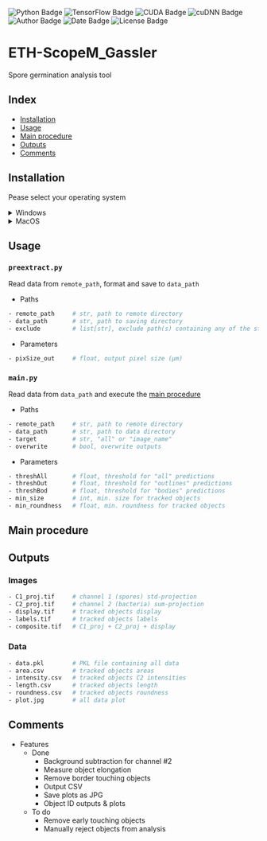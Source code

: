 ![Python Badge](https://img.shields.io/badge/Python-3.10-rgb(69%2C132%2C182)?logo=python&logoColor=rgb(149%2C157%2C165)&labelColor=rgb(50%2C60%2C65))
![TensorFlow Badge](https://img.shields.io/badge/TensoFlow-2.10-rgb(255%2C115%2C0)?logo=TensorFlow&logoColor=rgb(149%2C157%2C165)&labelColor=rgb(50%2C60%2C65))
![CUDA Badge](https://img.shields.io/badge/CUDA-11.2-rgb(118%2C185%2C0)?logo=NVIDIA&logoColor=rgb(149%2C157%2C165)&labelColor=rgb(50%2C60%2C65))
![cuDNN Badge](https://img.shields.io/badge/cuDNN-8.1-rgb(118%2C185%2C0)?logo=NVIDIA&logoColor=rgb(149%2C157%2C165)&labelColor=rgb(50%2C60%2C65))    
![Author Badge](https://img.shields.io/badge/Author-Benoit%20Dehapiot-blue?labelColor=rgb(50%2C60%2C65)&color=rgb(149%2C157%2C165))
![Date Badge](https://img.shields.io/badge/Created-2024--02--23-blue?labelColor=rgb(50%2C60%2C65)&color=rgb(149%2C157%2C165))
![License Badge](https://img.shields.io/badge/Licence-GNU%20General%20Public%20License%20v3.0-blue?labelColor=rgb(50%2C60%2C65)&color=rgb(149%2C157%2C165))    

# ETH-ScopeM_Gassler  
Spore germination analysis tool

## Index
- [Installation](#installation)
- [Usage](#usage)
- [Main procedure](#main-procedure)
- [Outputs](#outputs)
- [Comments](#comments)

## Installation

Pease select your operating system

<details> <summary>Windows</summary>  

### Step 1: Download this GitHub Repository 
- Click on the green `<> Code` button and download `ZIP` 
- Unzip the downloaded file to a desired location

### Step 2: Install Miniforge (Minimal Conda installer)
- Download and install [Miniforge](https://github.com/conda-forge/miniforge) for your operating system   
- Run the downloaded `.exe` file  
    - Select "Add Miniforge3 to PATH environment variable"  

### Step 3: Setup Conda 
- Open the newly installed Miniforge Prompt  
- Move to the downloaded GitHub repository
- Run one of the following command:  
```bash
# TensorFlow with GPU support
mamba env create -f environment_tf_gpu.yml
# TensorFlow with no GPU support 
mamba env create -f environment_tf_nogpu.yml
```  
- Activate Conda environment:
```bash
conda activate Gassler
```
Your prompt should now start with `(Gassler)` instead of `(base)`

</details> 

<details> <summary>MacOS</summary>  

### Step 1: Download this GitHub Repository 
- Click on the green `<> Code` button and download `ZIP` 
- Unzip the downloaded file to a desired location

### Step 2: Install Miniforge (Minimal Conda installer)
- Download and install [Miniforge](https://github.com/conda-forge/miniforge) for your operating system   
- Open your terminal
- Move to the directory containing the Miniforge installer
- Run one of the following command:  
```bash
# Intel-Series
bash Miniforge3-MacOSX-x86_64.sh
# M-Series
bash Miniforge3-MacOSX-arm64.sh
```   

### Step 3: Setup Conda 
- Re-open your terminal 
- Move to the downloaded GitHub repository
- Run one of the following command: 
```bash
# TensorFlow with GPU support
mamba env create -f environment_tf_gpu.yml
# TensorFlow with no GPU support 
mamba env create -f environment_tf_nogpu.yml
```  
- Activate Conda environment:  
```bash
conda activate Gassler
```
Your prompt should now start with `(Gassler)` instead of `(base)`

</details>

## Usage

### `preextract.py`
Read data from `remote_path`, format and save to `data_path`

- Paths
```bash
- remote_path     # str, path to remote directory
- data_path       # str, path to saving directory
- exclude         # list[str], exclude path(s) containing any of the str
```

- Parameters
```bash
- pixSize_out     # float, output pixel size (µm) 
```

### `main.py`
Read data from `data_path` and execute the [main procedure](#main-procedure)

- Paths
```bash
- remote_path     # str, path to remote directory
- data_path       # str, path to data directory
- target          # str, "all" or "image_name"
- overwrite       # bool, overwrite outputs
```
- Parameters
```bash
- threshAll       # float, threshold for "all" predictions
- threshOut       # float, threshold for "outlines" predictions
- threshBod       # float, threshold for "bodies" predictions
- min_size        # int, min. size for tracked objects
- min_roundness   # float, min. roundness for tracked objects
```

## Main procedure

## Outputs

### Images
```bash
- C1_proj.tif     # channel 1 (spores) std-projection
- C2_proj.tif     # channel 2 (bacteria) sum-projection
- display.tif     # tracked objects display
- labels.tif      # tracked objects labels
- composite.tif   # C1_proj + C2_proj + display
```

### Data
```bash
- data.pkl        # PKL file containing all data 
- area.csv        # tracked objects areas
- intensity.csv   # tracked objects C2 intensities 
- length.csv      # tracked objects length  
- roundness.csv   # tracked objects roundness
- plot.jpg        # all data plot
```

## Comments

- Features
    - Done
        - Background subtraction for channel #2
        - Measure object elongation
        - Remove border touching objects
        - Output CSV
        - Save plots as JPG
        - Object ID outputs & plots
    - To do
        - Remove early touching objects
        - Manually reject objects from analysis
